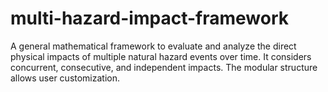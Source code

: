 # multi-hazard-impact-framework
A general mathematical framework to evaluate and analyze the direct physical impacts of multiple natural hazard events over time. It considers concurrent, consecutive, and independent impacts. The modular structure allows user customization.

